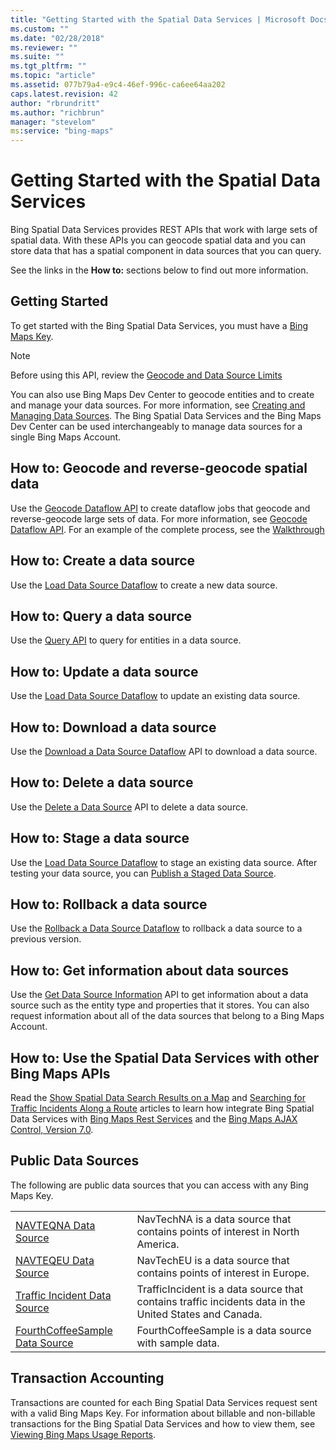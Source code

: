 ```yaml
---
title: "Getting Started with the Spatial Data Services | Microsoft Docs"
ms.custom: ""
ms.date: "02/28/2018"
ms.reviewer: ""
ms.suite: ""
ms.tgt_pltfrm: ""
ms.topic: "article"
ms.assetid: 077b79a4-e9c4-46ef-996c-ca6ee64aa202
caps.latest.revision: 42
author: "rbrundritt"
ms.author: "richbrun"
manager: "stevelom"
ms:service: "bing-maps"
---
```

# Getting Started with the Spatial Data Services
Bing Spatial Data Services provides REST APIs that work with large sets of spatial data. With these APIs you can geocode spatial data and you can store data that has a spatial component in data sources that you can query.  
  
 See the links in the **How to:** sections below to find out more information.  
  
## Getting Started  
 To get started with the Bing Spatial Data Services, you must have a [Bing Maps Key](http://www.microsoft.com/maps/create-a-bing-maps-key.aspx).  
  
> [!NOTE]
>  Before using this API, review the [Geocode and Data Source Limits](../spatial-data-services/geocode-and-data-source-limits.md)  
  
 You can also use Bing Maps Dev Center to geocode entities and to create and manage your data sources. For more information, see [Creating and Managing Data Sources](http://msdn.microsoft.com/en-us/library/hh698204.aspx). The Bing Spatial Data Services and the Bing Maps Dev Center can be used interchangeably to manage data sources for a single Bing Maps Account.  
  
## How to: Geocode and reverse-geocode spatial data  
 Use the [Geocode Dataflow API](../spatial-data-services/geocode-dataflow-api.md) to create dataflow jobs that geocode and reverse-geocode large sets of data. For more information, see [Geocode Dataflow API](../spatial-data-services/geocode-dataflow-api.md). For an example of the complete process, see the [Walkthrough](../spatial-data-services/geocode-dataflow-walkthrough.md)  
  
## How to: Create a data source  
 Use the [Load Data Source Dataflow](../spatial-data-services/load-data-source-dataflow.md) to create a new data source.  
  
## How to: Query a data source  
 Use the [Query API](../spatial-data-services/query-api.md) to query for entities in a data source.  
  
## How to: Update a data source  
 Use the [Load Data Source Dataflow](../spatial-data-services/load-data-source-dataflow.md) to update an existing data source.  
  
## How to: Download a data source  
 Use the [Download a Data Source Dataflow](../spatial-data-services/download-a-data-source-dataflow.md) API to download a data source.  
  
## How to: Delete a data source  
 Use the [Delete a Data Source](../spatial-data-services/delete-a-data-source.md) API to delete a data source.  
  
## How to: Stage a data source  
 Use the [Load Data Source Dataflow](../spatial-data-services/load-data-source-dataflow.md) to stage an existing data source. After testing your data source, you can [Publish a Staged Data Source](../spatial-data-services/publish-a-staged-data-source.md).  
  
## How to: Rollback a data source  
 Use the [Rollback a Data Source Dataflow](../spatial-data-services/rollback-a-data-source-dataflow.md) to rollback a data source to a previous version.  
  
## How to: Get information about data sources  
 Use the [Get Data Source Information](../spatial-data-services/get-data-source-information.md) API to get information about a data source such as the entity type and properties that it stores. You can also request information about all of the data sources that belong to a Bing Maps Account.  
  
## How to: Use the Spatial Data Services with other Bing Maps APIs  
 Read the [Show Spatial Data Search Results on a Map](http://msdn.microsoft.com/en-us/library/hh305205.aspx) and [Searching for Traffic Incidents Along a Route](http://msdn.microsoft.com/en-us/library/hh779734.aspx) articles to learn how integrate Bing Spatial Data Services with [Bing Maps Rest Services](http://msdn.microsoft.com/en-us/library/ff701713.aspx) and the [Bing Maps AJAX Control, Version 7.0](http://msdn.microsoft.com/en-us/library/gg427610.aspx).  
  
## Public Data Sources  
 The following are public data sources that you can access with any Bing Maps Key.  
  
|||  
|-|-|  
|[NAVTEQNA Data Source](../spatial-data-services/navteqna.md)|NavTechNA is a data source that contains points of interest in North America.|  
|[NAVTEQEU Data Source](../spatial-data-services/navteqeu.md)|NavTechEU is a data source that contains points of interest in Europe.|  
|[Traffic Incident Data Source](../spatial-data-services/traffic-incident-data-source.md)|TrafficIncident is a data source that contains traffic incidents data in the United States and Canada.|  
|[FourthCoffeeSample Data Source](../spatial-data-services/fourthcoffeesample.md)|FourthCoffeeSample is a data source with sample data.|  
  
## Transaction Accounting  
 Transactions are counted for each Bing Spatial Data Services request sent with a valid Bing Maps Key. For information about billable and non-billable transactions for the Bing Spatial Data Services and how to view them, see [Viewing Bing Maps Usage Reports](http://msdn.microsoft.com/en-us/library/ff859477.aspx).